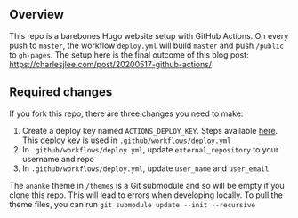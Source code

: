 ## Overview
This repo is a barebones Hugo website setup with GitHub Actions. On every push to `master`, the workflow `deploy.yml` will build `master` and push `/public` to `gh-pages`. The setup here is the final outcome of this blog post:
https://charlesjlee.com/post/20200517-github-actions/

## Required changes
If you fork this repo, there are three changes you need to make:
1. Create a deploy key named `ACTIONS_DEPLOY_KEY`. Steps available [here](https://charlesjlee.com/post/20200517-github-actions/#3-use-github-actions-to-deploy). This deploy key is used in `.github/workflows/deploy.yml`
2. In `.github/workflows/deploy.yml`, update `external_repository` to your username and repo
3. In `.github/workflows/deploy.yml`, update `user_name` and `user_email`

The `ananke` theme in `/themes` is a Git submodule and so will be empty if you clone this repo. This will lead to errors when developing locally. To pull the theme files, you can run `git submodule update --init --recursive`
